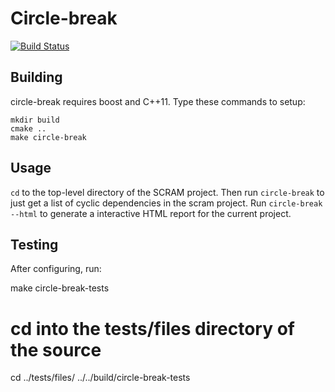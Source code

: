# Circle-break

[![Build Status](https://travis-ci.org/Teemperor/circle-break.svg?branch=master)](https://travis-ci.org/Teemperor/circle-break)

## Building

circle-break requires boost and C++11. Type these commands to setup:

    mkdir build
    cmake ..
    make circle-break

## Usage

`cd` to the top-level directory of the SCRAM project. Then run `circle-break` to just get a list of
cyclic dependencies in the scram project. Run `circle-break --html` to generate a interactive HTML
report for the current project.

## Testing

After configuring, run:

   make circle-break-tests
   # cd into the tests/files directory of the source
   cd ../tests/files/
   ../../build/circle-break-tests
